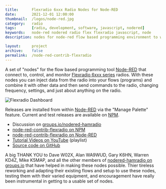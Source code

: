 ```yaml
---
title: 		Flexradio 6xxx Radio Nodes for Node-RED
date: 		2021-12-01 12:00:00
thumbnail: 	/logos/node-red.jpg
category: 	radio
tags: 		[radio, development, software, javascript, nodered]
keywords:   node-red nodered radio flex flexradio javascript, node
description: nodes for node-red flow based programming environment to work with FlexRadio radios

layout:     project
archive:	false
permalink:  /node-red-contrib-flexradio
---
```

A set of "nodes" for the flow based programming tool [Node-RED](https://nodered.org) that connect to, control, and monitor [Flexradio 6xxx series](https://www.flexradio.com) radios. With these nodes you can inject data from the radio into your flows (programs) and combine it with other data and then send commands to the radio, changing frequency, settings, and just about anything on the radio.

![Flexradio Dashboard]({{site.baseurl}}/assets/radio/flex-dashboard.png)

Releases are installed from within [Node-RED](https://nodered.org) via the "Manage Palette" feature. Current and test releases are available on [NPM](https://www.npmjs.com/package/node-red-contrib-flexradio).

* Discussion on [groups.io/nodered-hamradio](https://groups.io/g/nodered-hamradio)
* [node-red-contrib-flexradio on NPM](https://www.npmjs.com/package/node-red-contrib-flexradio)
* [node-red-contrib-flexradio on Node-RED](https://flows.nodered.org/node/node-red-contrib-flexradio)
* [Tutorial Videos on YouTube](https://www.youtube.com/playlist?list=PLFeSzqhDMutUQJwLXwDYo94M8RThH9I6U) (playlist)
* [Source code on GitHub](https://github.com/stephenhouser/node-red-contrib-flexradio)

A big THANK YOU to Dave W02X, Alan WA9WUD, Gary K6HN, Warren KD4Z, Mike K5MAP, and all the other members of [nodered-hamradio on groups.io](](https://groups.io/g/nodered-hamradio)) that have helped in making these nodes possible. Thier tireless reworking and adapting their existing flows and setup to use these nodes, testing them with their varied equipment, and encouragement have really been instrumental in getting to a usable set of nodes.
